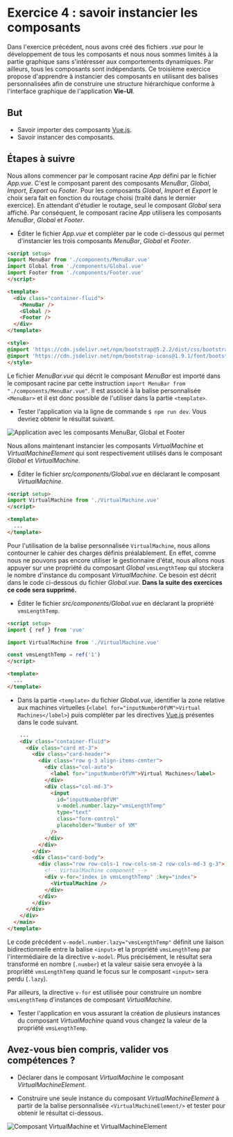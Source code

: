# Exercice 4 : savoir instancier les composants 

Dans l'exercice précédent, nous avons créé des fichiers *.vue* pour le développement de tous les composants et nous nous sommes limités à la partie graphique sans s'intéresser aux comportements dynamiques. Par ailleurs, tous les composants sont indépendants. Ce troisième exercice propose d'apprendre à instancier des composants en utilisant des balises personnalisées afin de construire une structure hiérarchique conforme à l'interface graphique de l'application **Vie-UI**.

## But

* Savoir importer des composants [Vue.js](https://vuejs.org/).
* Savoir instancer des composants.

## Étapes à suivre

Nous allons commencer par le composant racine *App* défini par le fichier _App.vue_. C'est le composant parent des composants *MenuBar*, *Global*, *Import*, *Export* ou *Footer*. Pour les composants *Global*, *Import* et *Export* le choix sera fait en fonction du routage choisi (traité dans le dernier exercice). En attendant d'étudier le routage, seul le composant *Global* sera affiché. Par conséquent, le composant racine *App* utilisera les composants *MenuBar*, *Global* et *Footer*.

* Éditer le fichier _App.vue_ et compléter par le code ci-dessous qui permet d'instancier les trois composants *MenuBar*, *Global* et *Footer*.

```html
<script setup>
import MenuBar from './components/MenuBar.vue'
import Global from './components/Global.vue'
import Footer from './components/Footer.vue'
</script>

<template>
  <div class="container-fluid">
    <MenuBar />
    <Global />
    <Footer />
  </div>
</template>

<style>
@import 'https://cdn.jsdelivr.net/npm/bootstrap@5.2.2/dist/css/bootstrap.min.css';
@import 'https://cdn.jsdelivr.net/npm/bootstrap-icons@1.9.1/font/bootstrap-icons.css';
</style>
```

Le fichier _MenuBar.vue_ qui décrit le composant *MenuBar* est importé dans le composant racine par cette instruction `import MenuBar from "./components/MenuBar.vue"`. Il est associé à la balise personnalisée `<MenuBar>` et il est donc possible de l'utiliser dans la partie `<template>`.

* Tester l'application via la ligne de commande `$ npm run dev`. Vous devriez obtenir le résultat suivant.

![Application avec les composants MenuBar, Global et Footer](./images/root-component.png "Application avec les composants MenuBar, Global et Footer")

Nous allons maintenant instancier les composants *VirtualMachine* et *VirtualMachineElement* qui sont respectivement utilisés dans le composant *Global* et *VirtualMachine*.

* Éditer le fichier _src/components/Global.vue_ en déclarant le composant *VirtualMachine*.

```html
<script setup>
import VirtualMachine from './VirtualMachine.vue'
</script>

<template>
  ...
</template>
```

Pour l'utilisation de la balise personnalisée `VirtualMachine`, nous allons contourner le cahier des charges définis préalablement. En effet, comme nous ne pouvons pas encore utiliser le gestionnaire d'état, nous allons nous appuyer sur une propriété du composant *Global* `vmsLengthTemp` qui stockera le nombre d'instance du composant *VirtualMachine*. Ce besoin est décrit dans le code ci-dessous du fichier *Global.vue*. **Dans la suite des exercices ce code sera supprimé.**

* Éditer le fichier _src/components/Global.vue_ en déclarant la propriété `vmsLengthTemp`.

```html
<script setup>
import { ref } from 'vue'

import VirtualMachine from './VirtualMachine.vue'

const vmsLengthTemp = ref('1')
</script>

<template>
  ...
</template>
```

* Dans la partie `<template>` du fichier _Global.vue_, identifier la zone relative aux machines virtuelles (`<label for="inputNumberOfVM">Virtual Machines</label>`) puis compléter par les directives [Vue.js](https://vuejs.org/) présentes dans le code suivant.

```html
    ...
    <div class="container-fluid">
      <div class="card mt-3">
        <div class="card-header">
          <div class="row g-3 align-items-center">
            <div class="col-auto">
              <label for="inputNumberOfVM">Virtual Machines</label>
            </div>
            <div class="col-md-3">
              <input
                id="inputNumberOfVM"
                v-model.number.lazy="vmsLengthTemp"
                type="text"
                class="form-control"
                placeholder="Number of VM"
              />
            </div>
          </div>
        </div>
        <div class="card-body">
          <div class="row row-cols-1 row-cols-sm-2 row-cols-md-3 g-3">
            <!-- VirtualMachine component -->
            <div v-for="index in vmsLengthTemp" :key="index">
              <VirtualMachine />
            </div>
          </div>
        </div>
      </div>
    </div>
  </main>
</template>
```

Le code précédent `v-model.number.lazy="vmsLengthTemp"` définit une liaison bidirectionnelle entre la balise `<input>` et la propriété `vmsLengthTemp` par l'intermédiaire de la directive `v-model`. Plus précisément, le résultat sera transformé en nombre (`.number`) et la valeur saisie sera envoyée à la propriété `vmsLengthTemp` quand le focus sur le composant `<input>` sera perdu (`.lazy`).

Par ailleurs, la directive `v-for` est utilisée pour construire un nombre `vmsLengthTemp` d'instances de composant *VirtualMachine*.

* Tester l'application en vous assurant la création de plusieurs instances du composant *VirtualMachine* quand vous changez la valeur de la propriété `vmsLengthTemp`.

## Avez-vous bien compris, valider vos compétences ? 

* Déclarer dans le composant *VirtualMachine* le composant *VirtualMachineElement*.

* Construire une seule instance du composant *VirtualMachineElement* à partir de la balise personnalisée `<VirtualMachineElement/>` et tester pour obtenir le résultat ci-dessous.

![Composant VirtualMachine et VirtualMachineElement](./images/virtualmachineelement.png "Composant VirtualMachine et VirtualMachineElement")
